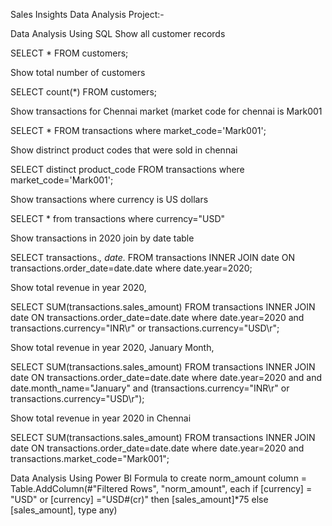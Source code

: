Sales Insights Data Analysis Project:-

Data Analysis Using SQL
Show all customer records

SELECT * FROM customers;

Show total number of customers

SELECT count(*) FROM customers;

Show transactions for Chennai market (market code for chennai is Mark001

SELECT * FROM transactions where market_code='Mark001';

Show distrinct product codes that were sold in chennai

SELECT distinct product_code FROM transactions where market_code='Mark001';

Show transactions where currency is US dollars

SELECT * from transactions where currency="USD"

Show transactions in 2020 join by date table

SELECT transactions.*, date.* FROM transactions INNER JOIN date ON transactions.order_date=date.date where date.year=2020;

Show total revenue in year 2020,

SELECT SUM(transactions.sales_amount) FROM transactions INNER JOIN date ON transactions.order_date=date.date where date.year=2020 and transactions.currency="INR\r" or transactions.currency="USD\r";

Show total revenue in year 2020, January Month,

SELECT SUM(transactions.sales_amount) FROM transactions INNER JOIN date ON transactions.order_date=date.date where date.year=2020 and and date.month_name="January" and (transactions.currency="INR\r" or transactions.currency="USD\r");

Show total revenue in year 2020 in Chennai

SELECT SUM(transactions.sales_amount) FROM transactions INNER JOIN date ON transactions.order_date=date.date where date.year=2020 and transactions.market_code="Mark001";

Data Analysis Using Power BI
Formula to create norm_amount column
= Table.AddColumn(#"Filtered Rows", "norm_amount", each if [currency] = "USD" or [currency] ="USD#(cr)" then [sales_amount]*75 else [sales_amount], type any)

